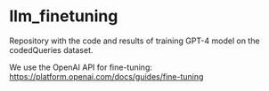 # llm_finetuning
Repository with the code and results of training GPT-4 model on the codedQueries dataset.

We use the OpenAI API for fine-tuning:
https://platform.openai.com/docs/guides/fine-tuning 
